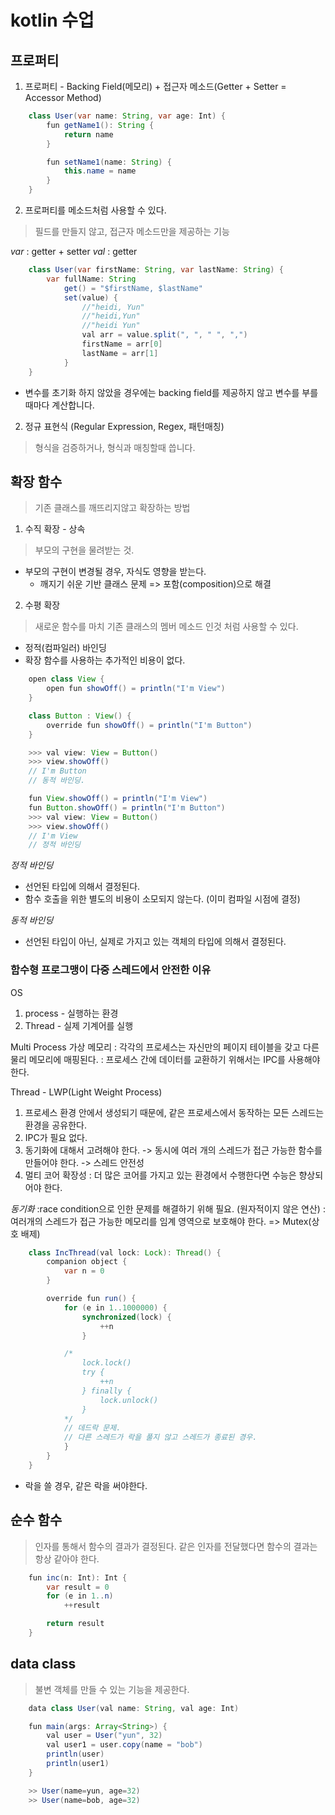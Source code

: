 # kotlin 수업

## 프로퍼티
1. 프로퍼티 - Backing Field(메모리) + 접근자 메소드(Getter + Setter = Accessor Method)

```java
	class User(var name: String, var age: Int) {
		fun getName1(): String { 
			return name 
		}

		fun setName1(name: String) {
			this.name = name
		}
	}
```

2. 프로퍼티를 메소드처럼 사용할 수 있다.
> 필드를 만들지 않고, 접근자 메소드만을 제공하는 기능

_var_ : getter + setter
_val_ : getter

```java
	class User(var firstName: String, var lastName: String) {
		var fullName: String
			get() = "$firstName, $lastName"
			set(value) {
				//"heidi, Yun"
				//"heidi,Yun"
				//"heidi Yun"
				val arr = value.split(", ", " ", ",")
				firstName = arr[0]
				lastName = arr[1]
			}
	}
```
* 변수를 초기화 하지 않았을 경우에는 backing field를 제공하지 않고
변수를 부를때마다 계산합니다.

2. 정규 표현식 (Regular Expression, Regex, 패턴매칭)
> 형식을 검증하거나, 형식과 매칭할때 씁니다.

## 확장 함수
> 기존 클래스를 깨뜨리지않고 확장하는 방법

1. 수직 확장 - 상속
> 부모의 구현을 물려받는 것.
* 부모의 구현이 변경될 경우, 자식도 영향을 받는다. 
	* 깨지기 쉬운 기반 클래스 문제 => 포함(composition)으로 해결

2. 수평 확장
> 새로운 함수를 마치 기존 클래스의 멤버 메소드 인것 처럼 사용할 수 있다.
* 정적(컴파일러) 바인딩
* 확장 함수를 사용하는 추가적인 비용이 없다.

```java
	open class View {
		open fun showOff() = println("I'm View")
	}

	class Button : View() {
		override fun showOff() = println("I'm Button")
	}

	>>> val view: View = Button()
	>>> view.showOff()
	// I'm Button
	// 동적 바인딩.

	fun View.showOff() = println("I'm View")
	fun Button.showOff() = println("I'm Button")
	>>> val view: View = Button()
	>>> view.showOff()
	// I'm View
	// 정적 바인딩

```

_정적 바인딩_
* 선언된 타입에 의해서 결정된다.
* 함수 호출을 위한 별도의 비용이 소모되지 않는다.
  (이미 컴파일 시점에 결정)

_동적 바인딩_
* 선언된 타입이 아닌, 실제로 가지고 있는 객체의 타입에 의해서 결정된다.

### 함수형 프로그맹이 다중 스레드에서 안전한 이유

OS
1. process - 실행하는 환경
2. Thread - 실제 기계어를 실행

Multi Process
가상 메모리
	: 각각의 프로세스는 자신만의 페이지 테이블을 갖고 다른 물리 메모리에 매핑된다.
	: 프로세스 간에 데이터를 교환하기 위해서는 IPC를 사용해야 한다.

Thread - LWP(Light Weight Process)
1. 프로세스 환경 안에서 생성되기 때문에,
   같은 프로세스에서 동작하는 모든 스레드는 환경을 공유한다.
2. IPC가 필요 없다.
3. 동기화에 대해서 고려해야 한다.
	-> 동시에 여러 개의 스레드가 접근 가능한 함수를 만들어야 한다.
	-> 스레드 안전성
4. 멀티 코어
	확장성 :  더 많은 코어를 가지고 있는 환경에서 수행한다면 수능은 향상되어야 한다.

_동기화_
	:race condition으로 인한 문제를 해결하기 위해 필요. 
	(원자적이지 않은 연산)
	: 여러개의 스레드가 접근 가능한 메모리를 임계 영역으로 보호해야 한다.
		=> Mutex(상호 배제)

```java
	class IncThread(val lock: Lock): Thread() {
		companion object {
			var n = 0
		}

		override fun run() {
			for (e in 1..1000000) {
				synchronized(lock) {
					++n
				}

			/*	
				lock.lock()
				try {
					++n
				} finally {
					lock.unlock()
				}
			*/	
			// 데드락 문제. 
			// 다른 스레드가 락을 풀지 않고 스레드가 종료된 경우.
			}
		}
	}
```
* 락을 쓸 경우, 같은 락을 써야한다.

## 순수 함수
> 인자를 통해서 함수의 결과가 결정된다.
같은 인자를 전달했다면 함수의 결과는 항상 같아야 한다.
```java
	fun inc(n: Int): Int {
		var result = 0
		for (e in 1..n)
			++result

		return result
	}

```
## data class
> 불변 객체를 만들 수 있는 기능을 제공한다.

```java
	data class User(val name: String, val age: Int) 

	fun main(args: Array<String>) {
    	val user = User("yun", 32)
    	val user1 = user.copy(name = "bob")
    	println(user)
    	println(user1)
	}

	>> User(name=yun, age=32)
	>> User(name=bob, age=32)
```
